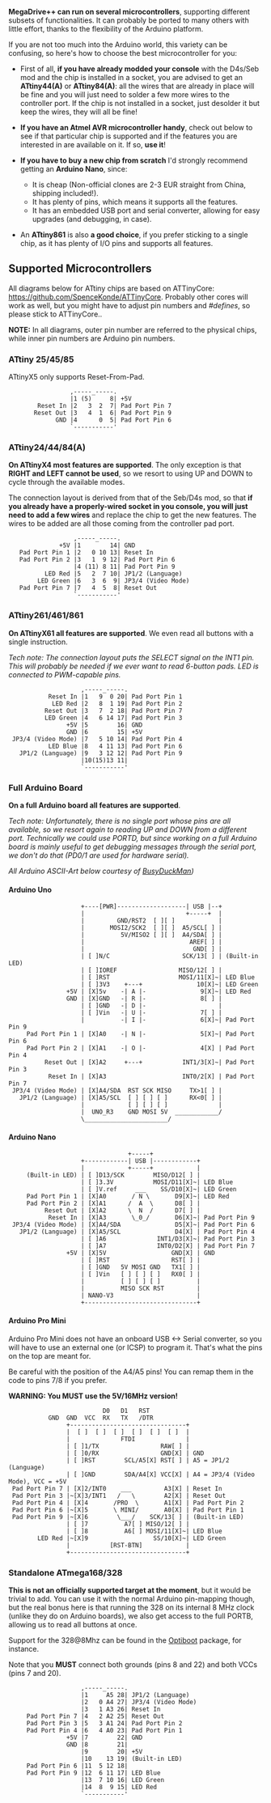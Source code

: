 **MegaDrive++ can run on several microcontrollers**, supporting different subsets of functionalities. It can probably be ported to many others with little effort, thanks to the flexibility of the Arduino platform.

If you are not too much into the Arduino world, this variety can be confusing, so here's how to choose the best microcontroller for you:

* First of all, **if you have already modded your console** with the D4s/Seb mod and the chip is installed in a socket, you are advised to get an **ATtiny44(A)** or **ATtiny84(A)**: all the wires that are already in place will be fine and you will just need to solder a few more wires to the controller port. If the chip is not installed in a socket, just desolder it but keep the wires, they will all be fine!

* **If you have an Atmel AVR microcontroller handy**, check out below to see if that particular chip is supported and if the features you are interested in are available on it. If so, **use it**!

* **If you have to buy a new chip from scratch** I'd strongly recommend getting an
**Arduino Nano**, since:
  * It is cheap (Non-official clones are 2-3 EUR straight from China, shipping included!).
  * It has plenty of pins, which means it supports all the features.
  * It has an embedded USB port and serial converter, allowing for easy
upgrades (and debugging, in case).

* An **ATtiny861** is also **a good choice**, if you prefer sticking to a single chip,
as it has plenty of I/O pins and supports all features.

## Supported Microcontrollers
All diagrams below for ATtiny chips are based on ATTinyCore:
https://github.com/SpenceKonde/ATTinyCore. Probably other cores will work as well, but you might have to adjust pin numbers and *#defines*, so please stick to ATTinyCore..

**NOTE:** In all diagrams, outer pin number are referred to the physical chips,
while inner pin numbers are Arduino pin numbers.

### ATtiny 25/45/85
ATtinyX5 only supports Reset-From-Pad.
```
                 ,-----_-----.
                 |1 (5)     8| +5V
        Reset In |2   3  2  7| Pad Port Pin 7
       Reset Out |3   4  1  6| Pad Port Pin 9
             GND |4      0  5| Pad Port Pin 6
                 `-----------'
```

### ATtiny24/44/84(A)
**On ATtinyX4 most features are supported**. The only exception is that **RIGHT and LEFT cannot be used**, so we resort to using UP and DOWN to cycle through the available modes.

The connection layout is derived from that of the Seb/D4s mod, so that **if you already have a properly-wired socket in you console, you will just need to add a few wires** and replace the chip to get the new features. The wires to be added are all those coming from the controller pad port.
```
                  ,-----_-----.
              +5V |1        14| GND
   Pad Port Pin 1 |2   0 10 13| Reset In
   Pad Port Pin 2 |3   1  9 12| Pad Port Pin 6
                  |4 (11) 8 11| Pad Port Pin 9
          LED Red |5   2  7 10| JP1/2 (Language)
        LED Green |6   3  6  9| JP3/4 (Video Mode)
   Pad Port Pin 7 |7   4  5  8| Reset Out
                  `-----------'
```

### ATtiny261/461/861
**On ATtinyX61 all features are supported**. We even read all buttons with a single instruction.

_Tech note: The connection layout puts the SELECT signal on the INT1 pin. This will probably be needed if we ever want to read 6-button pads. LED is connected to PWM-capable pins._
```
                    ,-----_-----.
           Reset In |1   9  0 20| Pad Port Pin 1
            LED Red |2   8  1 19| Pad Port Pin 2
          Reset Out |3   7  2 18| Pad Port Pin 7
          LED Green |4   6 14 17| Pad Port Pin 3
                +5V |5        16| GND
                GND |6        15| +5V
 JP3/4 (Video Mode) |7   5 10 14| Pad Port Pin 4
           LED Blue |8   4 11 13| Pad Port Pin 6
   JP1/2 (Language) |9   3 12 12| Pad Port Pin 9
                    |10(15)13 11|
                    `-----------'
```

### Full Arduino Board
**On a full Arduino board all features are supported**.

_Tech note: Unfortunately, there is no single port whose pins are all available, so we resort again to reading UP and DOWN from a different port. Technically we could use PORTD, but since working on a full Arduino board is mainly useful to get debugging messages through the serial port, we don't do that (PD0/1 are used for hardware serial)._

*All Arduino ASCII-Art below courtesy of [BusyDuckMan](http://busyducks.com/ascii-art-arduinos))*

#### Arduino Uno
```
                    +----[PWR]-------------------| USB |--+
                    |                            +-----+  |
                    |         GND/RST2  [ ][ ]            |
                    |       MOSI2/SCK2  [ ][ ]  A5/SCL[ ] |
                    |          5V/MISO2 [ ][ ]  A4/SDA[ ] |
                    |                             AREF[ ] |
                    |                              GND[ ] |
                    | [ ]N/C                    SCK/13[ ] | (Built-in LED)
                    | [ ]IOREF                 MISO/12[ ] |
                    | [ ]RST                   MOSI/11[X]~| LED Blue
                    | [ ]3V3    +---+               10[X]~| LED Green
                +5V | [X]5v    -| A |-               9[X]~| LED Red
                GND | [X]GND   -| R |-               8[ ] | 
                    | [ ]GND   -| D |-                    |
                    | [ ]Vin   -| U |-               7[ ] |
                    |          -| I |-               6[X]~| Pad Port Pin 9
     Pad Port Pin 1 | [X]A0    -| N |-               5[X]~| Pad Port Pin 6
     Pad Port Pin 2 | [X]A1    -| O |-               4[X] | Pad Port Pin 4
          Reset Out | [X]A2     +---+           INT1/3[X]~| Pad Port Pin 3
           Reset In | [X]A3                     INT0/2[X] | Pad Port Pin 7
 JP3/4 (Video Mode) | [X]A4/SDA  RST SCK MISO     TX>1[ ] |
   JP1/2 (Language) | [X]A5/SCL  [ ] [ ] [ ]      RX<0[ ] |
                    |            [ ] [ ] [ ]              |
                    |  UNO_R3    GND MOSI 5V  ____________/
                    \_______________________/
```

#### Arduino Nano
```
                                 +-----+
                    +------------| USB |------------+
                    |            +-----+            |
     (Built-in LED) | [ ]D13/SCK        MISO/D12[ ] |
                    | [ ]3.3V           MOSI/D11[X]~| LED Blue
                    | [ ]V.ref     ___    SS/D10[X]~| LED Green
     Pad Port Pin 1 | [X]A0       / N \       D9[X]~| LED Red
     Pad Port Pin 2 | [X]A1      /  A  \      D8[ ] |
          Reset Out | [X]A2      \  N  /      D7[ ] |
           Reset In | [X]A3       \_0_/       D6[X]~| Pad Port Pin 9
 JP3/4 (Video Mode) | [X]A4/SDA               D5[X]~| Pad Port Pin 6
   JP1/2 (Language) | [X]A5/SCL               D4[X] | Pad Port Pin 4
                    | [ ]A6              INT1/D3[X]~| Pad Port Pin 3
                    | [ ]A7              INT0/D2[X] | Pad Port Pin 7
                +5V | [X]5V                  GND[X] | GND
                    | [ ]RST                 RST[ ] |
                    | [ ]GND   5V MOSI GND   TX1[ ] |
                    | [ ]Vin   [ ] [ ] [ ]   RX0[ ] |
                    |          [ ] [ ] [ ]          |
                    |          MISO SCK RST         |
                    | NANO-V3                       |
                    +-------------------------------+
```

#### Arduino Pro Mini

Arduino Pro Mini does not have an onboard USB <-> Serial converter, so you will have to use an external one (or ICSP) to program it. That's what the pins on the top are meant for.

Be careful with the position of the A4/A5 pins! You can remap them in the code to pins 7/8 if you prefer.

**WARNING: You MUST use the 5V/16MHz version!**

```
		                  D0   D1   RST
		   GND  GND  VCC  RX   TX   /DTR
                +--------------------------------+
                |  [ ]  [ ]  [ ]  [ ]  [ ]  [ ]  |
                |              FTDI              |
                | [ ]1/TX                 RAW[ ] |    
                | [ ]0/RX                 GND[X] | GND   
                | [ ]RST        SCL/A5[X] RST[ ] | A5 = JP1/2 (Language)
                | [ ]GND        SDA/A4[X] VCC[X] | A4 = JP3/4 (Video Mode), VCC = +5V
 Pad Port Pin 7 | [X]2/INT0    ___         A3[X] | Reset In
 Pad Port Pin 3 |~[X]3/INT1   /   \        A2[X] | Reset Out
 Pad Port Pin 4 | [X]4       /PRO  \       A1[X] | Pad Port Pin 2
 Pad Port Pin 6 |~[X]5       \ MINI/       A0[X] | Pad Port Pin 1
 Pad Port Pin 9 |~[X]6        \___/    SCK/13[ ] | (Built-in LED)
                | [ ]7          A7[ ] MISO/12[ ] |
                | [ ]8          A6[ ] MOSI/11[X]~| LED Blue
        LED Red |~[X]9                  SS/10[X]~| LED Green
                |           [RST-BTN]            |    
                +--------------------------------+  
```

### Standalone ATmega168/328

**This is not an officially supported target at the moment**, but it would be trivial to add. You can use it with the normal Arduino pin-mapping though, but the real bonus here is that running the 328 on its internal 8 MHz clock (unlike they do on Arduino boards), we also get access to the full PORTB, allowing us to read all buttons at once.

Support for the 328@8Mhz can be found in the [Optiboot](https://github.com/Optiboot/optiboot) package, for instance.

Note that you **MUST** connect both grounds (pins 8 and 22) and both VCCs (pins 7 and 20).

```
                    ,-----_-----.
                    |1     A5 28| JP1/2 (Language)
                    |2   0 A4 27| JP3/4 (Video Mode)
                    |3   1 A3 26| Reset In
     Pad Port Pin 7 |4   2 A2 25| Reset Out
     Pad Port Pin 3 |5   3 A1 24| Pad Port Pin 2
     Pad Port Pin 4 |6   4 A0 23| Pad Port Pin 1
                +5V |7        22| GND
                GND |8        21|
                    |9        20| +5V
                    |10    13 19| (Built-in LED)
     Pad Port Pin 6 |11  5 12 18|
     Pad Port Pin 9 |12  6 11 17| LED Blue
                    |13  7 10 16| LED Green
                    |14  8  9 15| LED Red
                    `-----------'
```